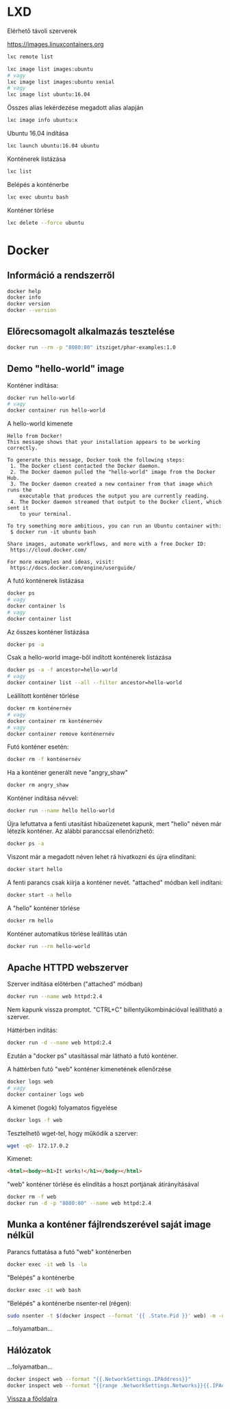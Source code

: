 # LXD

Elérhető távoli szerverek

https://images.linuxcontainers.org

```bash
lxc remote list
```

```bash
lxc image list images:ubuntu
# vagy
lxc image list images:ubuntu xenial
# vagy
lxc image list ubuntu:16.04
```

Összes alias lekérdezése megadott alias alapján

```bash
lxc image info ubuntu:x
```

Ubuntu 16.04 indítása

```bash
lxc launch ubuntu:16.04 ubuntu
```

Konténerek listázása

```bash
lxc list
```

Belépés a konténerbe

```bash
lxc exec ubuntu bash
```

Konténer törlése

```bash
lxc delete --force ubuntu
```

# Docker

## Információ a rendszerről

```bash
docker help
docker info
docker version
docker --version
```

## Előrecsomagolt alkalmazás tesztelése

```bash
docker run --rm -p "8080:80" itsziget/phar-examples:1.0
```

## Demo "hello-world" image

Konténer indítása:

```bash
docker run hello-world
# vagy
docker container run hello-world
```
A hello-world kimenete

```text
Hello from Docker!
This message shows that your installation appears to be working correctly.

To generate this message, Docker took the following steps:
 1. The Docker client contacted the Docker daemon.
 2. The Docker daemon pulled the "hello-world" image from the Docker Hub.
 3. The Docker daemon created a new container from that image which runs the
    executable that produces the output you are currently reading.
 4. The Docker daemon streamed that output to the Docker client, which sent it
    to your terminal.

To try something more ambitious, you can run an Ubuntu container with:
 $ docker run -it ubuntu bash

Share images, automate workflows, and more with a free Docker ID:
 https://cloud.docker.com/

For more examples and ideas, visit:
 https://docs.docker.com/engine/userguide/
```     

A futó konténerek listázása

```bash
docker ps
# vagy
docker container ls
# vagy 
docker container list
```

Az összes konténer listázása

```bash
docker ps -a
```
Csak a hello-world image-ből indított konténerek listázása

```bash
docker ps -a -f ancestor=hello-world
# vagy
docker container list --all --filter ancestor=hello-world
```

Leállított konténer törlése

```bash
docker rm konténernév
# vagy
docker container rm konténernév
# vagy
docker container remove konténernév
```

Futó konténer esetén:
```bash
docker rm -f konténernév
```

Ha a konténer generált neve "angry_shaw"

```bash
docker rm angry_shaw
```

Konténer indítása névvel:

```bash
docker run --name hello hello-world
```

Újra lefuttatva a fenti utasítást hibaüzenetet kapunk, mert "hello" néven már létezik konténer.
Az alábbi paranccsal ellenőrizhető:

```bash
docker ps -a
```

Viszont már a megadott néven lehet rá hivatkozni és újra elindítani:

```bash
docker start hello
```

A fenti parancs csak kiírja a konténer nevét. "attached" módban kell indítani:

```bash
docker start -a hello
```

A "hello" konténer törlése

```bash
docker rm hello
```

Konténer automatikus törlése leállítás után

```bash
docker run --rm hello-world
```

## Apache HTTPD webszerver

Szerver indítása előtérben ("attached" módban)

```bash
docker run --name web httpd:2.4
```

Nem kapunk vissza promptot. "CTRL+C" billentyűkombinációval leállítható a szerver.

Háttérben indítás:

```bash
docker run -d --name web httpd:2.4
```
Ezután a "docker ps" utasítással már látható a futó konténer.

A háttérben futó "web" konténer kimenetének ellenőrzése

```bash
docker logs web
# vagy 
docker container logs web
```

A kimenet (logok) folyamatos figyelése

```bash
docker logs -f web
```

Tesztelhető wget-tel, hogy működik a szerver:

```bash
wget -qO- 172.17.0.2
```
Kimenet:
```html
<html><body><h1>It works!</h1></body></html>
```

"web" konténer törlése és elindítás a hoszt portjának átirányításával

```bash
docker rm -f web
docker run -d -p "8080:80" --name web httpd:2.4
```

## Munka a konténer fájlrendszerével saját image nélkül

Parancs futtatása a futó "web" konténerben

```bash
docker exec -it web ls -la
```

"Belépés" a konténerbe

```bash
docker exec -it web bash
```

"Belépés" a konténerbe nsenter-rel (régen):

```bash
sudo nsenter -t $(docker inspect --format '{{ .State.Pid }}' web) -m -u -i -n -p -w
```

...folyamatban...

## Hálózatok

...folyamatban...

```bash
docker inspect web --format "{{.NetworkSettings.IPAddress}}"
docker inspect web --format "{{range .NetworkSettings.Networks}}{{.IPAddress}} {{end}}"
```

[Vissza a főoldalra](../../README.md)